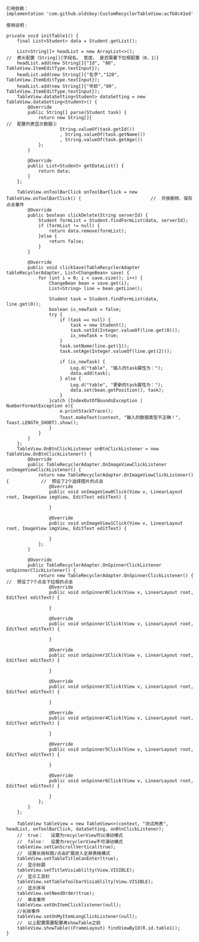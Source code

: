     
    引用依赖：
    implementation 'com.github.oldsboy:CustomRecyclerTableView:acfb8c41ed'
    
    使用说明：
    
    private void initTable1() {
        final List<Student> data = Student.getList();

        List<String[]> headList = new ArrayList<>();                                  //  表头配置（String[]{字段名， 宽度， 是否需要下拉框配置（0，1）}
        headList.add(new String[]{"Id", "80", TableView.ItemEditType.textInput});
        headList.add(new String[]{"名字","120", TableView.ItemEditType.textInput});
        headList.add(new String[]{"年龄","80", TableView.ItemEditType.textInput});
        TableView.dataSetting<Student> dataSetting = new TableView.dataSetting<Student>() {
            @Override
            public String[] parse(Student task) {
                return new String[]{                                            //  配置列表显示数据②
                        String.valueOf(task.getId())
                        , String.valueOf(task.getName())
                        , String.valueOf(task.getAge())
                };
            }

            @Override
            public List<Student> getDataList() {
                return data;
            }
        };

        TableView.onToolBarClick onToolBarClick = new TableView.onToolBarClick() {                          //  开放删除、保存点击事件
            @Override
            public boolean clickDelete(String serverId) {
                Student formList = Student.findFormList(data, serverId);
                if (formList != null) {
                    return data.remove(formList);
                }else {
                    return false;
                }
            }

            @Override
            public void clickSave(TableRecyclerAdapter tableRecyclerAdapter, List<ChangeBean> save) {
                for (int i = 0; i < save.size(); i++) {
                    ChangeBean bean = save.get(i);
                    List<String> line = bean.getLine();

                    Student task = Student.findFormList(data, line.get(0));
                    boolean is_newTask = false;
                    try {
                        if (task == null) {
                            task = new Student();
                            task.setId(Integer.valueOf(line.get(0)));
                            is_newTask = true;
                        }
                        task.setName(line.get(1));
                        task.setAge(Integer.valueOf(line.get(2)));

                        if (is_newTask) {
                            Log.d("table", "插入的task属性为：");
                            data.add(task);
                        } else {
                            Log.d("table", "更新的task属性为：");
                            data.set(bean.getPosition(), task);
                        }
                    }catch (IndexOutOfBoundsException | NumberFormatException e){
                        e.printStackTrace();
                        Toast.makeText(context, "输入的数据类型不正确！", Toast.LENGTH_SHORT).show();
                    }
                }
            }
        };
        TableView.OnBtnClickListener onBtnClickListener = new TableView.OnBtnClickListener() {
            @Override
            public TableRecyclerAdapter.OnImageViewClickListener onImageViewClickListener() {
                return new TableRecyclerAdapter.OnImageViewClickListener() {            //  预设了2个选择图片的点击
                    @Override
                    public void onImageView0Click(View v, LinearLayout root, ImageView imgView, EditText editText) {

                    }

                    @Override
                    public void onImageView1Click(View v, LinearLayout root, ImageView imgView, EditText editText) {

                    }
                };
            }

            @Override
            public TableRecyclerAdapter.OnSpinnerClickListener onSpinnerClickListener() {
                return new TableRecyclerAdapter.OnSpinnerClickListener() {              //  预设了7个点击下拉框的点击
                    @Override
                    public void onSpinner0Click(View v, LinearLayout root, EditText editText) {

                    }

                    @Override
                    public void onSpinner1Click(View v, LinearLayout root, EditText editText) {

                    }

                    @Override
                    public void onSpinner2Click(View v, LinearLayout root, EditText editText) {

                    }

                    @Override
                    public void onSpinner3Click(View v, LinearLayout root, EditText editText) {

                    }

                    @Override
                    public void onSpinner4Click(View v, LinearLayout root, EditText editText) {

                    }

                    @Override
                    public void onSpinner5Click(View v, LinearLayout root, EditText editText) {

                    }

                    @Override
                    public void onSpinner6Click(View v, LinearLayout root, EditText editText) {

                    }
                };
            }
        };

        TableView tableView = new TableView<>(context, "测试用表", headList, onToolBarClick, dataSetting, onBtnClickListener);
        //  true：   设置为recyclerView可以滑动模式
        //  false：  设置为recyclerView不可滑动模式
        tableView.setCanScrollVertical(true);
        //  设置长按标题/点击扩展进入全屏表格模式
        tableView.setTableTitleCanEnter(true);
        //  显示标题
        tableView.setTitleVisiablilty(View.VISIBLE);
        //  显示工具栏
        tableView.setTableToolbarVisiablilty(View.VISIBLE);
        //  显示序号
        tableView.setNeedOrder(true);
        //  单击事件
        tableView.setOnItemClicklistener(null);
        //长按事件
        tableView.setOnMyItemLongClickListener(null);
        //  以上配置需要配置再showTable之前
        tableView.showTable((FrameLayout) findViewById(R.id.table1));
    }
